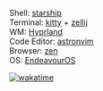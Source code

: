 Shell: [starship](https://starship.rs) \
Terminal: [kitty](https://sw.kovidgoyal.net/kitty/) + [zellij](https://zellij.dev) \
WM: [Hyprland](https://hyprland.org) \
Code Editor: [astronvim](https://astronvim.com) \
Browser: [zen](https://zen-browser.app/) \
OS: [EndeavourOS](https://endeavouros.com)

[![wakatime](https://wakatime.com/badge/user/1770871d-539e-4acc-85db-976dae244f9c.svg)](https://wakatime.com/@1770871d-539e-4acc-85db-976dae244f9c)
